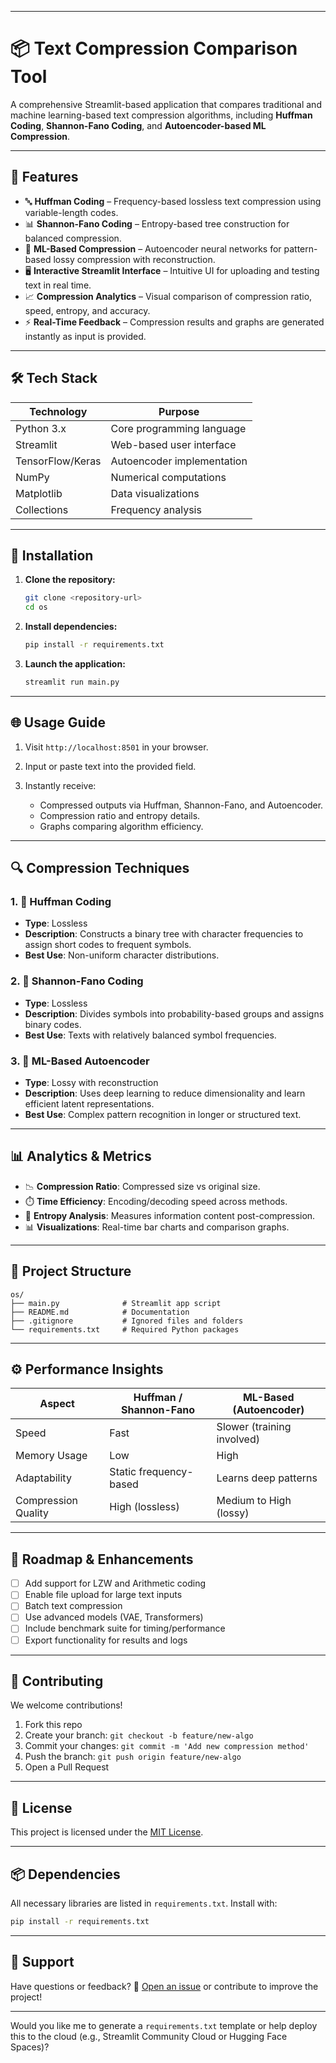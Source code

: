 

---

# 📦 Text Compression Comparison Tool

A comprehensive Streamlit-based application that compares traditional and machine learning-based text compression algorithms, including **Huffman Coding**, **Shannon-Fano Coding**, and **Autoencoder-based ML Compression**.

---

## 🚀 Features

* 🔤 **Huffman Coding** – Frequency-based lossless text compression using variable-length codes.
* 📊 **Shannon-Fano Coding** – Entropy-based tree construction for balanced compression.
* 🤖 **ML-Based Compression** – Autoencoder neural networks for pattern-based lossy compression with reconstruction.
* 🖥️ **Interactive Streamlit Interface** – Intuitive UI for uploading and testing text in real time.
* 📈 **Compression Analytics** – Visual comparison of compression ratio, speed, entropy, and accuracy.
* ⚡ **Real-Time Feedback** – Compression results and graphs are generated instantly as input is provided.

---

## 🛠️ Tech Stack

| Technology       | Purpose                    |
| ---------------- | -------------------------- |
| Python 3.x       | Core programming language  |
| Streamlit        | Web-based user interface   |
| TensorFlow/Keras | Autoencoder implementation |
| NumPy            | Numerical computations     |
| Matplotlib       | Data visualizations        |
| Collections      | Frequency analysis         |

---

## 🧩 Installation

1. **Clone the repository:**

   ```bash
   git clone <repository-url>
   cd os
   ```

2. **Install dependencies:**

   ```bash
   pip install -r requirements.txt
   ```

3. **Launch the application:**

   ```bash
   streamlit run main.py
   ```

---

## 🌐 Usage Guide

1. Visit `http://localhost:8501` in your browser.
2. Input or paste text into the provided field.
3. Instantly receive:

   * Compressed outputs via Huffman, Shannon-Fano, and Autoencoder.
   * Compression ratio and entropy details.
   * Graphs comparing algorithm efficiency.

---

## 🔍 Compression Techniques

### 1. 📌 Huffman Coding

* **Type**: Lossless
* **Description**: Constructs a binary tree with character frequencies to assign short codes to frequent symbols.
* **Best Use**: Non-uniform character distributions.

### 2. 🧩 Shannon-Fano Coding

* **Type**: Lossless
* **Description**: Divides symbols into probability-based groups and assigns binary codes.
* **Best Use**: Texts with relatively balanced symbol frequencies.

### 3. 🤖 ML-Based Autoencoder

* **Type**: Lossy with reconstruction
* **Description**: Uses deep learning to reduce dimensionality and learn efficient latent representations.
* **Best Use**: Complex pattern recognition in longer or structured text.

---

## 📊 Analytics & Metrics

* 📉 **Compression Ratio**: Compressed size vs original size.
* ⏱️ **Time Efficiency**: Encoding/decoding speed across methods.
* 🔣 **Entropy Analysis**: Measures information content post-compression.
* 📊 **Visualizations**: Real-time bar charts and comparison graphs.

---

## 📁 Project Structure

```
os/
├── main.py              # Streamlit app script
├── README.md            # Documentation
├── .gitignore           # Ignored files and folders
└── requirements.txt     # Required Python packages
```

---

## ⚙️ Performance Insights

| Aspect              | Huffman / Shannon-Fano | ML-Based (Autoencoder)     |
| ------------------- | ---------------------- | -------------------------- |
| Speed               | Fast                   | Slower (training involved) |
| Memory Usage        | Low                    | High                       |
| Adaptability        | Static frequency-based | Learns deep patterns       |
| Compression Quality | High (lossless)        | Medium to High (lossy)     |

---

## 🧪 Roadmap & Enhancements

* [ ] Add support for LZW and Arithmetic coding
* [ ] Enable file upload for large text inputs
* [ ] Batch text compression
* [ ] Use advanced models (VAE, Transformers)
* [ ] Include benchmark suite for timing/performance
* [ ] Export functionality for results and logs

---

## 🤝 Contributing

We welcome contributions!

1. Fork this repo
2. Create your branch: `git checkout -b feature/new-algo`
3. Commit your changes: `git commit -m 'Add new compression method'`
4. Push the branch: `git push origin feature/new-algo`
5. Open a Pull Request

---

## 📜 License

This project is licensed under the [MIT License](LICENSE).

---

## 📦 Dependencies

All necessary libraries are listed in `requirements.txt`. Install with:

```bash
pip install -r requirements.txt
```

---

## 🙋 Support

Have questions or feedback?
📨 [Open an issue](https://github.com/your-repo/issues) or contribute to improve the project!

---

Would you like me to generate a `requirements.txt` template or help deploy this to the cloud (e.g., Streamlit Community Cloud or Hugging Face Spaces)?
